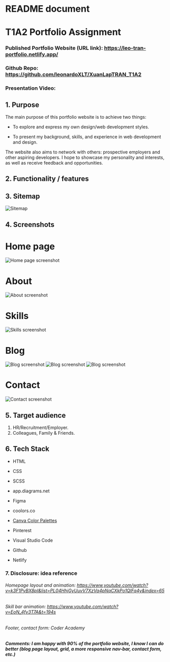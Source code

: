 # README document

# T1A2 Portfolio Assignment
### Published Portfolio Website (URL link): https://leo-tran-portfolio.netlify.app/

### Github Repo: https://github.com/leonardoXLT/XuanLapTRAN_T1A2

### Presentation Video:

## 1. Purpose 

The main purpose of this portfolio website is to achieve two things:

- To explore and express my own design/web development styles.

- To present my background, skills, and experience in web development and design.

The website also aims to network with others: prospective employers and other aspiring developers. I hope to showcase my personality and interests, as well as receive feedback and opportunities.

## 2. Functionality / features

## 3. Sitemap

![Sitemap](./docs/sitemap.jpg)


## 4. Screenshots

# Home page
![Home page screenshot](./docs/result/home.JPG)

# About
![About screenshot](./docs/result/about.JPG)

# Skills
![Skills screenshot](./docs/result/skills.JPG)

# Blog
![Blog screenshot](./docs/result/iPhone%2014%20&%2015%20Pro%20Max%20-%2011.jpg)
![Blog screenshot](./docs/result/iPad%20Pro%2011_%20-%2011.jpg)
![Blog screenshot](./docs/result/Desktop%20-%201034.jpg)
# Contact
![Contact screenshot](./docs/result/Contact.JPG)

## 5. Target audience

1.	HR/Recruitment/Employer.
2.	Colleagues, Family & Friends.


## 6. Tech Stack

* HTML
* CSS
* SCSS

* app.diagrams.net
* Figma

* coolors.co
* [Canva Color Palettes](https://www.canva.com/colors/color-palettes/)
* Pinterest

* Visual Studio Code

* Github
* Netlify

### 7. Disclosure: idea reference

###### Homepage layout and animation: https://www.youtube.com/watch?v=k3F1PyBX8pI&list=PL04HhjGyUuvV7XzVa4pNqCXkPo1QlFq4y&index=65

###### Skill bar animation: https://www.youtube.com/watch?v=EoN_4fv3T7A&t=194s

###### Footer, contact form: Coder Academy

##### Comments: I am happy with 90% of the portfolio website, I know I can do better (blog page layout, grid, a more responsive nav-bar, contact form, etc.)